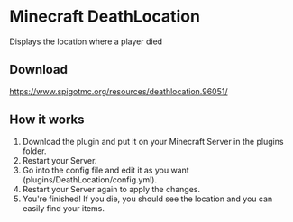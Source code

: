 # Minecraft DeathLocation
Displays the location where a player died

## Download
https://www.spigotmc.org/resources/deathlocation.96051/

## How it works
1. Download the plugin and put it on your Minecraft Server in the plugins folder.
2. Restart your Server.
3. Go into the config file and edit it as you want (plugins/DeathLocation/config.yml).
4. Restart your Server again to apply the changes.
5. You're finished! If you die, you should see the location and you can easily find your items.
